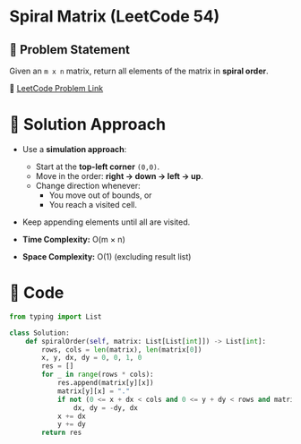 # Spiral Matrix (LeetCode 54)

## 📌 Problem Statement
Given an `m x n` matrix, return all elements of the matrix in **spiral order**.

🔗 [LeetCode Problem Link](https://leetcode.com/problems/spiral-matrix/)

# 🚀 Solution Approach
- Use a **simulation approach**:
  - Start at the **top-left corner** `(0,0)`.
  - Move in the order: **right → down → left → up**.
  - Change direction whenever:
    - You move out of bounds, or
    - You reach a visited cell.
- Keep appending elements until all are visited.

- **Time Complexity:** O(m × n)  
- **Space Complexity:** O(1) (excluding result list)

# 📝 Code
```python
from typing import List

class Solution:
    def spiralOrder(self, matrix: List[List[int]]) -> List[int]:
        rows, cols = len(matrix), len(matrix[0])
        x, y, dx, dy = 0, 0, 1, 0
        res = []
        for _ in range(rows * cols):
            res.append(matrix[y][x])
            matrix[y][x] = "."
            if not (0 <= x + dx < cols and 0 <= y + dy < rows and matrix[y + dy][x + dx] != "."):
                dx, dy = -dy, dx
            x += dx
            y += dy
        return res
